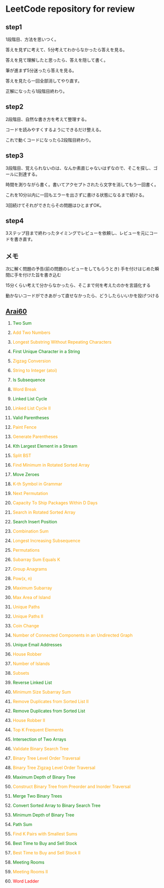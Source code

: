 # LeetCode repository for review

## step1
1段階目、方法を思いつく。

答えを見ずに考えて、5分考えてわからなかったら答えを見る。

答えを見て理解したと思ったら、答えを隠して書く。

筆が進まず5分迷ったら答えを見る。

答えを見たら一回全部消してやり直す。

正解になったら1段階目終わり。
## step2
2段階目、自然な書き方を考えて整理する。

コードを読みやすくするようにできるだけ整える。

これで動くコードになったら2段階目終わり。
## step3
3段階目、覚えられないのは、なんか素直じゃないはずなので、そこを探し、ゴールに到達する。

時間を測りながら書く。書いてアクセプトされたら文字を消してもう一回書く。

これを10分以内に一回もエラーを出さずに書ける状態になるまで続ける。

3回続けてそれができたらその問題はひとまずOK。

## step4
3ステップ目まで終わったタイミングでレビューを依頼し、レビューを元にコードを書き直す。

## メモ
次に解く問題の予告(前の問題のレビューをしてもらうとき)
手を付けはじめた瞬間に手を付けた旨を書き込む

15分くらい考えて分からなかったら、そこまで何を考えたのかを言語化する

動かないコードができあがって直せなかったら、どうしたらいいかを投げつける


## [Arai60](https://1kohei1.com/leetcode/)


1. <span style="color:green">Two Sum</span>

2. <span style="color:orange">Add Two Numbers</span>

3. <span style="color:orange">Longest Substring Without Repeating Characters</span>

387. <span style="color:green">First Unique Character in a String</span>

6. <span style="color:orange">Zigzag Conversion</span>

8. <span style="color:orange">String to Integer (atoi)</span>

392. <span style="color:green">Is Subsequence</span>

139. <span style="color:orange">Word Break</span>

141. <span style="color:green">Linked List Cycle</span>

142. <span style="color:orange">Linked List Cycle II</span>

20. <span style="color:green">Valid Parentheses</span>

276. <span style="color:orange">Paint Fence</span>

22. <span style="color:orange">Generate Parentheses</span>

703. <span style="color:green">Kth Largest Element in a Stream</span>

776. <span style="color:orange">Split BST</span>

153. <span style="color:orange">Find Minimum in Rotated Sorted Array</span>

283. <span style="color:green">Move Zeroes</span>

779. <span style="color:orange">K-th Symbol in Grammar</span>

31. <span style="color:orange">Next Permutation</span>

1011. <span style="color:orange">Capacity To Ship Packages Within D Days</span>

33. <span style="color:orange">Search in Rotated Sorted Array</span>

35. <span style="color:green">Search Insert Position</span>

39. <span style="color:orange">Combination Sum</span>

300. <span style="color:orange">Longest Increasing Subsequence</span>

46. <span style="color:orange">Permutations</span>

560. <span style="color:orange">Subarray Sum Equals K</span>

49. <span style="color:orange">Group Anagrams</span>

50. <span style="color:orange">Pow(x, n)</span>

53. <span style="color:orange">Maximum Subarray</span>

695. <span style="color:orange">Max Area of Island</span>

62. <span style="color:orange">Unique Paths</span>

63. <span style="color:orange">Unique Paths II</span>

322. <span style="color:orange">Coin Change</span>

323. <span style="color:orange">Number of Connected Components in an Undirected Graph</span>

929. <span style="color:green">Unique Email Addresses</span>

198. <span style="color:orange">House Robber</span>

200. <span style="color:orange">Number of Islands</span>

78. <span style="color:orange">Subsets</span>

206. <span style="color:green">Reverse Linked List</span>

209. <span style="color:orange">Minimum Size Subarray Sum</span>

82. <span style="color:orange">Remove Duplicates from Sorted List II</span>

83. <span style="color:green">Remove Duplicates from Sorted List</span>

213. <span style="color:orange">House Robber II</span>

347. <span style="color:orange">Top K Frequent Elements</span>

349. <span style="color:green">Intersection of Two Arrays</span>

98. <span style="color:orange">Validate Binary Search Tree</span>

102. <span style="color:orange">Binary Tree Level Order Traversal</span>

103. <span style="color:orange">Binary Tree Zigzag Level Order Traversal</span>

104. <span style="color:green">Maximum Depth of Binary Tree</span>

105. <span style="color:orange">Construct Binary Tree from Preorder and Inorder Traversal</span>

617. <span style="color:green">Merge Two Binary Trees</span>

108. <span style="color:green">Convert Sorted Array to Binary Search Tree</span>

111. <span style="color:green">Minimum Depth of Binary Tree</span>

112. <span style="color:green">Path Sum</span>

373. <span style="color:orange">Find K Pairs with Smallest Sums</span>

121. <span style="color:green">Best Time to Buy and Sell Stock</span>

122. <span style="color:orange">Best Time to Buy and Sell Stock II</span>

252. <span style="color:green">Meeting Rooms</span>

253. <span style="color:orange">Meeting Rooms II</span>

127. <span style="color:red">Word Ladder</span>